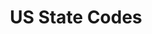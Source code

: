 ---
layout: glossary
title: US State Codes
description: The types of  A11y Rules and Types such goes here and whatnot
social_image: /assets/axetypes.png
permalink: /codes/us-states
file: us-states
---